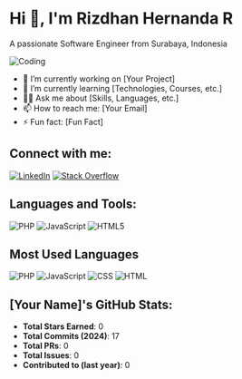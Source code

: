 # Hi 👋, I'm Rizdhan Hernanda R

A passionate Software Engineer from Surabaya, Indonesia

![Coding](https://user-images.githubusercontent.com/your-image.png) <!-- Optional coding image or icon -->

- 🔭 I’m currently working on [Your Project]
- 🌱 I’m currently learning [Technologies, Courses, etc.]
- 👨‍💻 Ask me about [Skills, Languages, etc.]
- 📫 How to reach me: [Your Email]
- ⚡ Fun fact: [Fun Fact]

## Connect with me:
[![LinkedIn](https://img.shields.io/badge/-LinkedIn-blue?style=for-the-badge&logo=linkedin)](https://www.linkedin.com/in/yourprofile)
[![Stack Overflow](https://img.shields.io/badge/-Stack%20Overflow-FE7A16?style=for-the-badge&logo=stack-overflow&logoColor=white)](https://stackoverflow.com/users/yourprofile)

## Languages and Tools:
![PHP](https://img.shields.io/badge/PHP-777BB4?style=for-the-badge&logo=php&logoColor=white)
![JavaScript](https://img.shields.io/badge/JavaScript-F7DF1E?style=for-the-badge&logo=javascript&logoColor=black)
![HTML5](https://img.shields.io/badge/HTML5-E34F26?style=for-the-badge&logo=html5&logoColor=white)
<!-- Add other icons as needed -->

## Most Used Languages
![PHP](https://img.shields.io/badge/PHP-52.44%25-777BB4)
![JavaScript](https://img.shields.io/badge/JavaScript-27.90%25-F7DF1E)
![CSS](https://img.shields.io/badge/CSS-12.62%25-1572B6)
![HTML](https://img.shields.io/badge/HTML-6.21%25-E34F26)

## [Your Name]'s GitHub Stats:
- **Total Stars Earned**: 0
- **Total Commits (2024)**: 17
- **Total PRs**: 0
- **Total Issues**: 0
- **Contributed to (last year)**: 0
